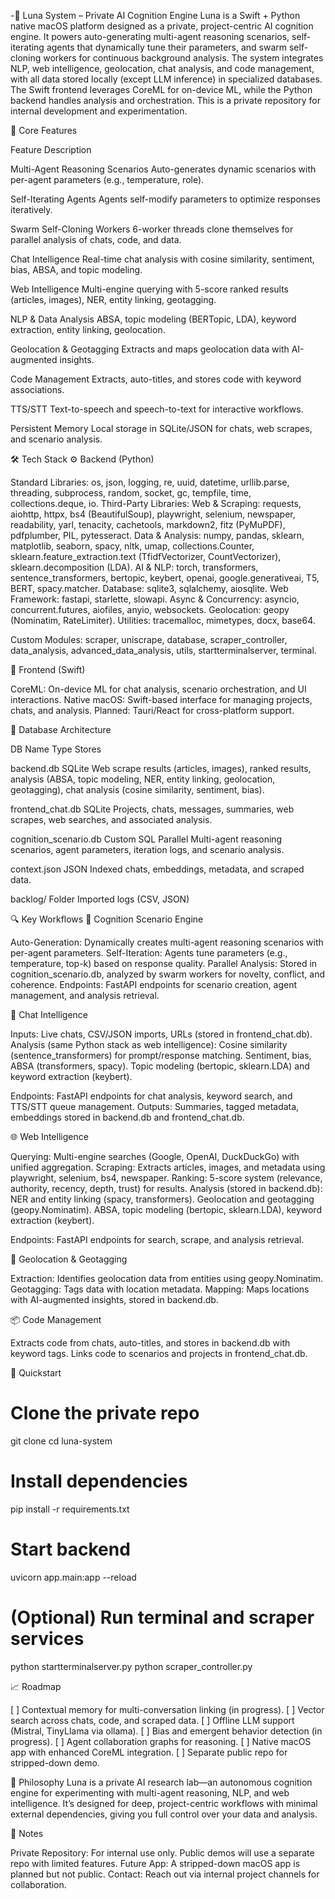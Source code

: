 -🧠 Luna System – Private AI Cognition Engine
Luna is a Swift + Python native macOS platform designed as a private, project-centric AI cognition engine. It powers auto-generating multi-agent reasoning scenarios, self-iterating agents that dynamically tune their parameters, and swarm self-cloning workers for continuous background analysis. The system integrates NLP, web intelligence, geolocation, chat analysis, and code management, with all data stored locally (except LLM inference) in specialized databases. The Swift frontend leverages CoreML for on-device ML, while the Python backend handles analysis and orchestration.
This is a private repository for internal development and experimentation.

🌟 Core Features



Feature
Description



Multi-Agent Reasoning Scenarios
Auto-generates dynamic scenarios with per-agent parameters (e.g., temperature, role).


Self-Iterating Agents
Agents self-modify parameters to optimize responses iteratively.


Swarm Self-Cloning Workers
6-worker threads clone themselves for parallel analysis of chats, code, and data.


Chat Intelligence
Real-time chat analysis with cosine similarity, sentiment, bias, ABSA, and topic modeling.


Web Intelligence
Multi-engine querying with 5-score ranked results (articles, images), NER, entity linking, geotagging.


NLP & Data Analysis
ABSA, topic modeling (BERTopic, LDA), keyword extraction, entity linking, geolocation.


Geolocation & Geotagging
Extracts and maps geolocation data with AI-augmented insights.


Code Management
Extracts, auto-titles, and stores code with keyword associations.


TTS/STT
Text-to-speech and speech-to-text for interactive workflows.


Persistent Memory
Local storage in SQLite/JSON for chats, web scrapes, and scenario analysis.



🛠️ Tech Stack
⚙️ Backend (Python)

Standard Libraries: os, json, logging, re, uuid, datetime, urllib.parse, threading, subprocess, random, socket, gc, tempfile, time, collections.deque, io.
Third-Party Libraries:
Web & Scraping: requests, aiohttp, httpx, bs4 (BeautifulSoup), playwright, selenium, newspaper, readability, yarl, tenacity, cachetools, markdown2, fitz (PyMuPDF), pdfplumber, PIL, pytesseract.
Data & Analysis: numpy, pandas, sklearn, matplotlib, seaborn, spacy, nltk, umap, collections.Counter, sklearn.feature_extraction.text (TfidfVectorizer, CountVectorizer), sklearn.decomposition (LDA).
AI & NLP: torch, transformers, sentence_transformers, bertopic, keybert, openai, google.generativeai, T5, BERT, spacy.matcher.
Database: sqlite3, sqlalchemy, aiosqlite.
Web Framework: fastapi, starlette, slowapi.
Async & Concurrency: asyncio, concurrent.futures, aiofiles, anyio, websockets.
Geolocation: geopy (Nominatim, RateLimiter).
Utilities: tracemalloc, mimetypes, docx, base64.


Custom Modules: scraper, uniscrape, database, scraper_controller, data_analysis, advanced_data_analysis, utils, startterminalserver, terminal.

📱 Frontend (Swift)

CoreML: On-device ML for chat analysis, scenario orchestration, and UI interactions.
Native macOS: Swift-based interface for managing projects, chats, and analysis.
Planned: Tauri/React for cross-platform support.


📁 Database Architecture



DB Name
Type
Stores



backend.db
SQLite
Web scrape results (articles, images), ranked results, analysis (ABSA, topic modeling, NER, entity linking, geolocation, geotagging), chat analysis (cosine similarity, sentiment, bias).


frontend_chat.db
SQLite
Projects, chats, messages, summaries, web scrapes, web searches, and associated analysis.


cognition_scenario.db
Custom SQL Parallel
Multi-agent reasoning scenarios, agent parameters, iteration logs, and scenario analysis.


context.json
JSON
Indexed chats, embeddings, metadata, and scraped data.


backlog/
Folder
Imported logs (CSV, JSON)



🔍 Key Workflows
🧠 Cognition Scenario Engine

Auto-Generation: Dynamically creates multi-agent reasoning scenarios with per-agent parameters.
Self-Iteration: Agents tune parameters (e.g., temperature, top-k) based on response quality.
Parallel Analysis: Stored in cognition_scenario.db, analyzed by swarm workers for novelty, conflict, and coherence.
Endpoints: FastAPI endpoints for scenario creation, agent management, and analysis retrieval.

💬 Chat Intelligence

Inputs: Live chats, CSV/JSON imports, URLs (stored in frontend_chat.db).
Analysis (same Python stack as web intelligence):
Cosine similarity (sentence_transformers) for prompt/response matching.
Sentiment, bias, ABSA (transformers, spacy).
Topic modeling (bertopic, sklearn.LDA) and keyword extraction (keybert).


Endpoints: FastAPI endpoints for chat analysis, keyword search, and TTS/STT queue management.
Outputs: Summaries, tagged metadata, embeddings stored in backend.db and frontend_chat.db.

🌐 Web Intelligence

Querying: Multi-engine searches (Google, OpenAI, DuckDuckGo) with unified aggregation.
Scraping: Extracts articles, images, and metadata using playwright, selenium, bs4, newspaper.
Ranking: 5-score system (relevance, authority, recency, depth, trust) for results.
Analysis (stored in backend.db):
NER and entity linking (spacy, transformers).
Geolocation and geotagging (geopy.Nominatim).
ABSA, topic modeling (bertopic, sklearn.LDA), keyword extraction (keybert).


Endpoints: FastAPI endpoints for search, scrape, and analysis retrieval.

📍 Geolocation & Geotagging

Extraction: Identifies geolocation data from entities using geopy.Nominatim.
Geotagging: Tags data with location metadata.
Mapping: Maps locations with AI-augmented insights, stored in backend.db.

📦 Code Management

Extracts code from chats, auto-titles, and stores in backend.db with keyword tags.
Links code to scenarios and projects in frontend_chat.db.


🚀 Quickstart
# Clone the private repo
git clone <private-repo-url>
cd luna-system

# Install dependencies
pip install -r requirements.txt

# Start backend
uvicorn app.main:app --reload

# (Optional) Run terminal and scraper services
python startterminalserver.py
python scraper_controller.py


📈 Roadmap

[ ] Contextual memory for multi-conversation linking (in progress).
[ ] Vector search across chats, code, and scraped data.
[ ] Offline LLM support (Mistral, TinyLlama via ollama).
[ ] Bias and emergent behavior detection (in progress).
[ ] Agent collaboration graphs for reasoning.
[ ] Native macOS app with enhanced CoreML integration.
[ ] Separate public repo for stripped-down demo.


🧠 Philosophy
Luna is a private AI research lab—an autonomous cognition engine for experimenting with multi-agent reasoning, NLP, and web intelligence. It’s designed for deep, project-centric workflows with minimal external dependencies, giving you full control over your data and analysis.

📝 Notes

Private Repository: For internal use only. Public demos will use a separate repo with limited features.
Future App: A stripped-down macOS app is planned but not public.
Contact: Reach out via internal project channels for collaboration.

